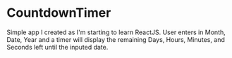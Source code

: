 # CountdownTimer

Simple app I created as I'm starting to learn ReactJS. User enters in Month, Date, Year and a timer will display the remaining Days, Hours, Minutes, and Seconds left until the inputed date.
